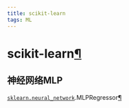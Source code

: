 ```yaml
---
title: scikit-learn
tags: ML
---
```


# scikit-learn[¶](https://scikit-learn.org/stable/index.html)

## 神经网络MLP

[`sklearn.neural_network`](https://scikit-learn.org/stable/modules/classes.html#module-sklearn.neural_network).MLPRegressor[¶](https://scikit-learn.org/stable/modules/generated/sklearn.neural_network.MLPRegressor.html#sklearn-neural-network-mlpregressor)

